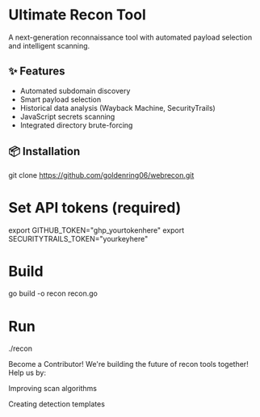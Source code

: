 # Ultimate Recon Tool

A next-generation reconnaissance tool with automated payload selection and intelligent scanning.

## ✨ Features
- Automated subdomain discovery
- Smart payload selection
- Historical data analysis (Wayback Machine, SecurityTrails)
- JavaScript secrets scanning
- Integrated directory brute-forcing

## 📦 Installation

git clone https://github.com/goldenring06/webrecon.git

# Set API tokens (required)
export GITHUB_TOKEN="ghp_yourtokenhere"
export SECURITYTRAILS_TOKEN="yourkeyhere"

# Build 
go build -o recon recon.go

# Run
./recon


Become a Contributor!
We're building the future of recon tools together!
Help us by:

Improving scan algorithms

Creating detection templates
